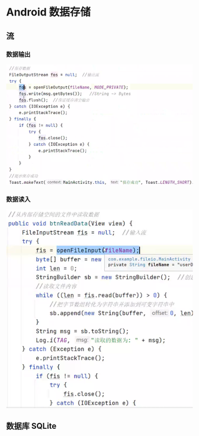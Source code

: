 #  Android 数据存储

## 流

### 数据输出

![image-20220520142110537](assets/image-20220520142110537.png)



### 数据读入

![image-20220520142250082](assets/image-20220520142250082.png)

## 数据库 SQLite



